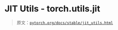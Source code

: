 # JIT Utils - torch.utils.jit

> 原文：[`pytorch.org/docs/stable/jit_utils.html`](https://pytorch.org/docs/stable/jit_utils.html)
